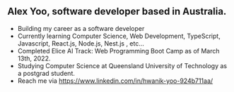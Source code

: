 ## Alex Yoo, software developer based in Australia.
- Building my career as a software developer
- Currently learning Computer Science, Web Development, TypeScript, Javascript, React.js, Node.js, Nest.js , etc...
- Completed Elice AI Track: Web Programming Boot Camp as of March 13th, 2022.
- Studying Computer Science at Queensland University of Technology as a postgrad student.
- Reach me via https://www.linkedin.com/in/hwanik-yoo-924b711aa/


<!---
fm247/fm247 is a ✨ special ✨ repository because its `README.md` (this file) appears on your GitHub profile.
You can click the Preview link to take a look at your changes.
--->
